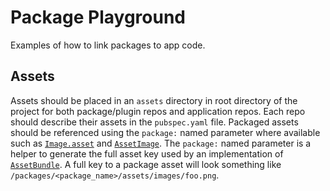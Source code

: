 # Package Playground

Examples of how to link packages to app code.

## Assets

Assets should be placed in an `assets` directory in root directory of the project for both package/plugin repos and application repos. Each repo should describe their assets in the `pubspec.yaml` file. Packaged assets should be referenced using the `package:` named parameter where available such as [`Image.asset`](https://api.flutter.dev/flutter/widgets/Image/Image.asset.html) and [`AssetImage`](https://api.flutter.dev/flutter/painting/AssetImage-class.html). The `package:` named parameter is a helper to generate the full asset key used by an implementation of [`AssetBundle`](https://api.flutter.dev/flutter/services/AssetBundle-class.html). A full key to a package asset will look something like `/packages/<package_name>/assets/images/foo.png`.